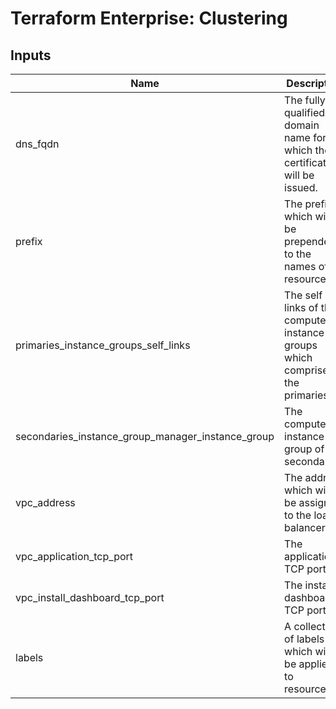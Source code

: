 # Terraform Enterprise: Clustering

## Inputs

| Name | Description | Type | Default | Required |
|------|-------------|------|---------|:-----:|
| dns\_fqdn | The fully qualified domain name for which the certificate will be issued. | `string` | n/a | yes |
| prefix | The prefix which will be prepended to the names of resources. | `string` | n/a | yes |
| primaries\_instance\_groups\_self\_links | The self links of the compute instance groups which comprise the primaries. | `list(string)` | n/a | yes |
| secondaries\_instance\_group\_manager\_instance\_group | The compute instance group of the secondaries. | `string` | n/a | yes |
| vpc\_address | The address which will be assigned to the load balancer. | `string` | n/a | yes |
| vpc\_application\_tcp\_port | The application TCP port. | `string` | n/a | yes |
| vpc\_install\_dashboard\_tcp\_port | The install dashboard TCP port. | `string` | n/a | yes |
| labels | A collection of labels which will be applied to resources. | `map(string)` | `{}` | no |

